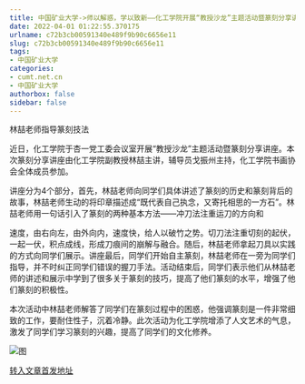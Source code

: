 ```yaml
---
title: 中国矿业大学->师以解惑，学以致新——化工学院开展“教授沙龙”主题活动暨篆刻分享讲座 | cumt.net.cn
date: 2022-04-01 01:22:55.370175
urlname: c72b3cb00591340e489f9b90c6656e11
slug: c72b3cb00591340e489f9b90c6656e11
tags: 
- 中国矿业大学
categories:
- cumt.net.cn
- 中国矿业大学
authorbox: false
sidebar: false
---
```

林喆老师指导篆刻技法

近日，化工学院于杏一党工委会议室开展“教授沙龙”主题活动暨篆刻分享讲座。本次篆刻分享讲座由化工学院副教授林喆主讲，辅导员戈振州主持，化工学院书画协会全体成员参加。

讲座分为4个部分，首先，林喆老师向同学们具体讲述了篆刻的历史和篆刻背后的故事，林喆老师生动的将印章描述成“既代表自己执念，又寄托相思的一方石”。林喆老师用一句话引入了篆刻的两种基本方法——冲刀法注重运刀的方向和
<!--more-->
速度，由右向左，由外向内，速度快，给人以破竹之势。切刀法注重切刻的起伏，一起一伏，积点成线，形成刀痕间的崩解与融合。随后，林喆老师拿起刀具以实践的方式向同学们展示。讲座最后，同学们开始自主篆刻，林喆老师在一旁为同学们指导，并不时纠正同学们错误的握刀手法。活动结束后，同学们表示他们从林喆老师的讲述和展示中学到了很多关于篆刻的技巧，提高了他们篆刻的水平，增强了他们篆刻的积极性。

本次活动中林喆老师解答了同学们在篆刻过程中的困惑，他强调篆刻是一件非常细致的工作，要耐住性子，沉着冷静。此次活动为化工学院增添了人文艺术的气息，激发了同学们学习篆刻的兴趣，提高了同学们的文化修养。

![图](http://xwzx.cumt.edu.cn/_upload/article/images/57/fa/1b778d8f4dee9f54aecf6174506c/48283bc8-31b0-4325-8ded-1e49bb5a0038.jpg)

[转入文章首发地址](http://xwzx.cumt.edu.cn/75/91/c523a619921/page.htm)